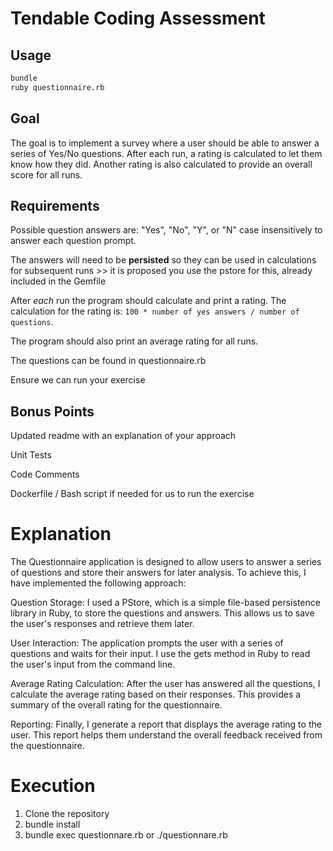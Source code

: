 # Tendable Coding Assessment

## Usage

```sh
bundle
ruby questionnaire.rb
```

## Goal

The goal is to implement a survey where a user should be able to answer a series of Yes/No questions. After each run, a rating is calculated to let them know how they did. Another rating is also calculated to provide an overall score for all runs.

## Requirements

Possible question answers are: "Yes", "No", "Y", or "N" case insensitively to answer each question prompt.

The answers will need to be **persisted** so they can be used in calculations for subsequent runs >> it is proposed you use the pstore for this, already included in the Gemfile

After _each_ run the program should calculate and print a rating. The calculation for the rating is: `100 * number of yes answers / number of questions`.

The program should also print an average rating for all runs.

The questions can be found in questionnaire.rb

Ensure we can run your exercise

## Bonus Points

Updated readme with an explanation of your approach

Unit Tests

Code Comments

Dockerfile / Bash script if needed for us to run the exercise


# Explanation

The Questionnaire application is designed to allow users to answer a series of questions and store their answers for later analysis. To achieve this, I have implemented the following approach:

Question Storage: I used a PStore, which is a simple file-based persistence library in Ruby, to store the questions and answers. This allows us to save the user's responses and retrieve them later.

User Interaction: The application prompts the user with a series of questions and waits for their input. I use the gets method in Ruby to read the user's input from the command line.


Average Rating Calculation: After the user has answered all the questions, I calculate the average rating based on their responses. This provides a summary of the overall rating for the questionnaire.

Reporting: Finally, I generate a report that displays the average rating to the user. This report helps them understand the overall feedback received from the questionnaire.

# Execution

1. Clone the repository
2. bundle install
3. bundle exec questionnare.rb or ./questionnare.rb
